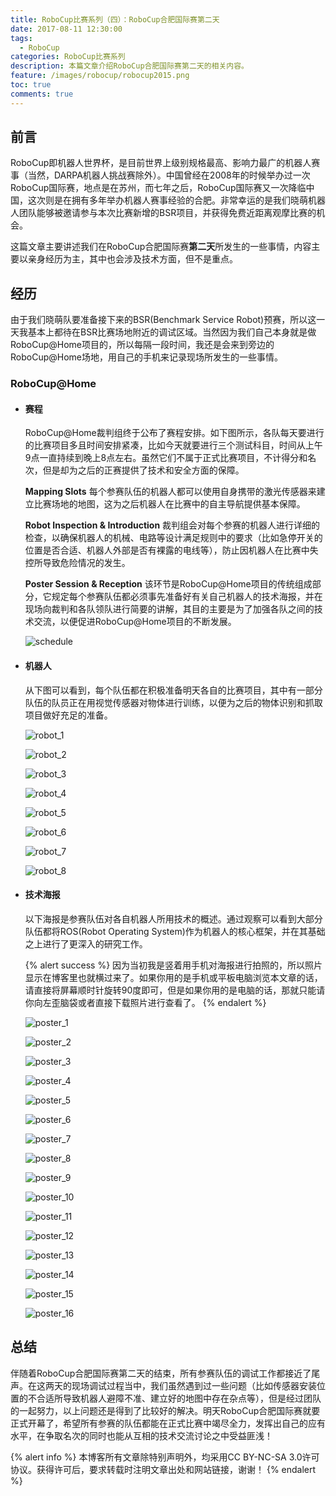```yaml
---
title: RoboCup比赛系列（四）：RoboCup合肥国际赛第二天
date: 2017-08-11 12:30:00
tags:
  - RoboCup
categories: RoboCup比赛系列
description: 本篇文章介绍RoboCup合肥国际赛第二天的相关内容。
feature: /images/robocup/robocup2015.png
toc: true
comments: true
---
```


## 前言

RoboCup即机器人世界杯，是目前世界上级别规格最高、影响力最广的机器人赛事（当然，DARPA机器人挑战赛除外）。中国曾经在2008年的时候举办过一次RoboCup国际赛，地点是在苏州，而七年之后，RoboCup国际赛又一次降临中国，这次则是在拥有多年举办机器人赛事经验的合肥。非常幸运的是我们晓萌机器人团队能够被邀请参与本次比赛新增的BSR项目，并获得免费近距离观摩比赛的机会。

这篇文章主要讲述我们在RoboCup合肥国际赛**第二天**所发生的一些事情，内容主要以亲身经历为主，其中也会涉及技术方面，但不是重点。

<!--more-->

## 经历

由于我们晓萌队要准备接下来的BSR(Benchmark Service Robot)预赛，所以这一天我基本上都待在BSR比赛场地附近的调试区域。当然因为我们自己本身就是做RoboCup@Home项目的，所以每隔一段时间，我还是会来到旁边的RoboCup@Home场地，用自己的手机来记录现场所发生的一些事情。

### RoboCup@Home

- #### 赛程

  RoboCup@Home裁判组终于公布了赛程安排。如下图所示，各队每天要进行的比赛项目多且时间安排紧凑，比如今天就要进行三个测试科目，时间从上午9点一直持续到晚上8点左右。虽然它们不属于正式比赛项目，不计得分和名次，但是却为之后的正赛提供了技术和安全方面的保障。

  **Mapping Slots**
  每个参赛队伍的机器人都可以使用自身携带的激光传感器来建立比赛场地的地图，这为之后机器人在比赛中的自主导航提供基本保障。

  **Robot Inspection & Introduction**
  裁判组会对每个参赛的机器人进行详细的检查，以确保机器人的机械、电路等设计满足规则中的要求（比如急停开关的位置是否合适、机器人外部是否有裸露的电线等），防止因机器人在比赛中失控所导致危险情况的发生。

  **Poster Session & Reception**
  该环节是RoboCup@Home项目的传统组成部分，它规定每个参赛队伍都必须事先准备好有关自己机器人的技术海报，并在现场向裁判和各队领队进行简要的讲解，其目的主要是为了加强各队之间的技术交流，以便促进RoboCup@Home项目的不断发展。

  ![schedule](http://media.myyerrol.io/images/hefei/day_2/robocup@home/schedule/schedule.jpg)

- #### 机器人

  从下图可以看到，每个队伍都在积极准备明天各自的比赛项目，其中有一部分队伍的队员正在用视觉传感器对物体进行训练，以便为之后的物体识别和抓取项目做好充足的准备。

  ![robot_1](http://media.myyerrol.io/images/hefei/day_2/robocup@home/robot/robot_1.jpg)

  ![robot_2](http://media.myyerrol.io/images/hefei/day_2/robocup@home/robot/robot_2.jpg)

  ![robot_3](http://media.myyerrol.io/images/hefei/day_2/robocup@home/robot/robot_3.jpg)

  ![robot_4](http://media.myyerrol.io/images/hefei/day_2/robocup@home/robot/robot_4.jpg)

  ![robot_5](http://media.myyerrol.io/images/hefei/day_2/robocup@home/robot/robot_5.jpg)

  ![robot_6](http://media.myyerrol.io/images/hefei/day_2/robocup@home/robot/robot_6.jpg)

  ![robot_7](http://media.myyerrol.io/images/hefei/day_2/robocup@home/robot/robot_7.jpg)

  ![robot_8](http://media.myyerrol.io/images/hefei/day_2/robocup@home/robot/robot_8.jpg)

- #### 技术海报

  以下海报是参赛队伍对各自机器人所用技术的概述。通过观察可以看到大部分队伍都将ROS(Robot Operating System)作为机器人的核心框架，并在其基础之上进行了更深入的研究工作。

  {% alert success %}
  因为当初我是竖着用手机对海报进行拍照的，所以照片显示在博客里也就横过来了。如果你用的是手机或平板电脑浏览本文章的话，请直接将屏幕顺时针旋转90度即可，但是如果你用的是电脑的话，那就只能请你向左歪脑袋或者直接下载照片进行查看了。
  {% endalert %}

  ![poster_1](http://media.myyerrol.io/images/hefei/day_2/robocup@home/poster/poster_1.jpg)

  ![poster_2](http://media.myyerrol.io/images/hefei/day_2/robocup@home/poster/poster_2.jpg)

  ![poster_3](http://media.myyerrol.io/images/hefei/day_2/robocup@home/poster/poster_3.jpg)

  ![poster_4](http://media.myyerrol.io/images/hefei/day_2/robocup@home/poster/poster_4.jpg)

  ![poster_5](http://media.myyerrol.io/images/hefei/day_2/robocup@home/poster/poster_5.jpg)

  ![poster_6](http://media.myyerrol.io/images/hefei/day_2/robocup@home/poster/poster_6.jpg)

  ![poster_7](http://media.myyerrol.io/images/hefei/day_2/robocup@home/poster/poster_7.jpg)

  ![poster_8](http://media.myyerrol.io/images/hefei/day_2/robocup@home/poster/poster_8.jpg)

  ![poster_9](http://media.myyerrol.io/images/hefei/day_2/robocup@home/poster/poster_9.jpg)

  ![poster_10](http://media.myyerrol.io/images/hefei/day_2/robocup@home/poster/poster_10.jpg)

  ![poster_11](http://media.myyerrol.io/images/hefei/day_2/robocup@home/poster/poster_11.jpg)

  ![poster_12](http://media.myyerrol.io/images/hefei/day_2/robocup@home/poster/poster_12.jpg)

  ![poster_13](http://media.myyerrol.io/images/hefei/day_2/robocup@home/poster/poster_13.jpg)

  ![poster_14](http://media.myyerrol.io/images/hefei/day_2/robocup@home/poster/poster_14.jpg)

  ![poster_15](http://media.myyerrol.io/images/hefei/day_2/robocup@home/poster/poster_15.jpg)

  ![poster_16](http://media.myyerrol.io/images/hefei/day_2/robocup@home/poster/poster_16.jpg)

## 总结

伴随着RoboCup合肥国际赛第二天的结束，所有参赛队伍的调试工作都接近了尾声。在这两天的现场调试过程当中，我们虽然遇到过一些问题（比如传感器安装位置的不合适所导致机器人避障不准、建立好的地图中存在杂点等），但是经过团队的一起努力，以上问题还是得到了比较好的解决。明天RoboCup合肥国际赛就要正式开幕了，希望所有参赛的队伍都能在正式比赛中竭尽全力，发挥出自己的应有水平，在争取名次的同时也能从互相的技术交流讨论之中受益匪浅！

{% alert info %}
本博客所有文章除特别声明外，均采用CC BY-NC-SA 3.0许可协议。获得许可后，要求转载时注明文章出处和网站链接，谢谢！
{% endalert %}
